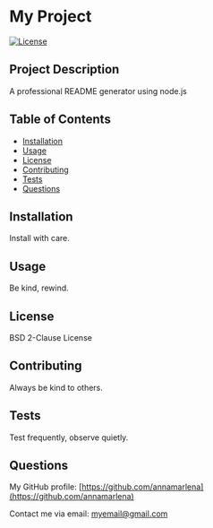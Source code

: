 
# My Project

[![License](https://img.shields.io/badge/License-BSD_2--Clause-orange.svg)](https://opensource.org/licenses/BSD-2-Clause)

## Project Description

A professional README generator using node.js

## Table of Contents

* [Installation](#installation)
* [Usage](#usage)
* [License](#license)
* [Contributing](#contributing)
* [Tests](#tests)
* [Questions](#questions)

## Installation

Install with care.

## Usage

Be kind, rewind.

## License

BSD 2-Clause License

## Contributing

Always be kind to others.

## Tests

Test frequently, observe quietly.

## Questions

My GitHub profile: [https://github.com/annamarlena](https://github.com/annamarlena)

Contact me via email: [myemail@gmail.com](mailto:myemail@gmail.com)

 